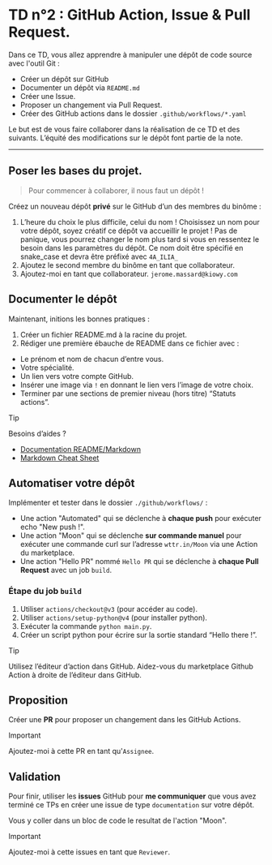 # TD n°2 : GitHub Action, Issue & Pull Request.

Dans ce TD, vous allez apprendre à manipuler une dépôt de code source avec l'outil Git :

* Créer un dépôt sur GitHub
* Documenter un dépôt via `README.md`
* Créer une Issue.
* Proposer un changement via Pull Request.
* Créer des GitHub actions dans le dossier `.github/workflows/*.yaml`

Le but est de vous faire collaborer dans la réalisation de ce TD et des suivants. L’équité des modifications sur le dépôt font partie de la note.

---

## Poser les bases du projet.

> Pour commencer à collaborer, il nous faut un dépôt !

Créez un nouveau dépôt **privé** sur le GitHub d’un des membres du binôme :

1. L’heure du choix le plus difficile, celui du nom ! Choisissez un nom pour votre dépôt, soyez créatif ce dépôt va accueillir le projet !
Pas de panique, vous pourrez changer le nom plus tard si vous en ressentez le besoin dans les paramètres du dépôt. Ce nom doit être spécifié en snake_case et devra être préfixé avec `4A_ILIA_`
2. Ajoutez le second membre du binôme en tant que collaborateur.
3. Ajoutez-moi en tant que collaborateur. `jerome.massard@kiowy.com`

## Documenter le dépôt

Maintenant, initions les bonnes pratiques :

1. Créer un fichier README.md à la racine du projet.
2. Rédiger une première ébauche de README dans ce fichier avec :

* Le prénom et nom de chacun d’entre vous.
* Votre spécialité.
* Un lien vers votre compte GitHub.
* Insérer une image via `!` en donnant le lien vers l’image de votre choix.
* Terminer par une sections de premier niveau (hors titre) “Statuts actions”.

> [!TIP]
> Besoins d’aides ?
> * [Documentation README/Markdown](https://www.makeareadme.com/)
> * [Markdown Cheat Sheet](https://www.markdownguide.org/cheat-sheet/)

## Automatiser votre dépôt

Implémenter et tester dans le dossier `./github/workflows/` :

* Une action "Automated" qui se déclenche à **chaque push** pour exécuter echo "New push !".
* Une action "Moon" qui se déclenche **sur commande manuel** pour exécuter une commande curl sur l’adresse `wttr.in/Moon` via une Action du marketplace.
* Une action "Hello PR" nommé `Hello PR` qui se déclenche à **chaque Pull Request** avec un job `build`.

### Étape du job `build`
1. Utiliser `actions/checkout@v3` (pour accéder au code).
2. Utiliser `actions/setup-python@v4` (pour installer python).
3. Exécuter la commande `python main.py`.
4. Créer un script python pour écrire sur la sortie standard “Hello there !”.

> [!TIP]
> Utilisez l’éditeur d’action dans GitHub.
> Aidez-vous du marketplace Github Action à droite de l’éditeur dans GitHub.

## Proposition

Créer une **PR** pour proposer un changement dans les GitHub Actions.

>[!important]
> Ajoutez-moi à cette PR en tant qu'`Assignee`.

## Validation

Pour finir, utiliser les **issues** GitHub pour **me communiquer** que vous avez terminé ce TPs en créer une issue de type `documentation` sur votre dépôt.

Vous y coller dans un bloc de code le resultat de l'action "Moon".

>[!important]
> Ajoutez-moi à cette issues en tant que `Reviewer`.




